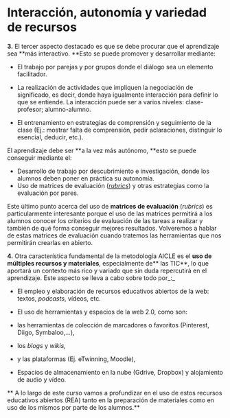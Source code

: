 # Interacción, autonomía y variedad de recursos

**3.** El tercer aspecto destacado es que se debe procurar que el aprendizaje sea **más interactivo. **Esto se puede promover y desarrollar mediante:

*   El trabajo por parejas y por grupos donde el diálogo sea un elemento facilitador.
*   La realización de actividades que impliquen la negociación de significado, es decir, donde haya igualmente interacción para definir lo que se entiende. La interacción puede ser a varios niveles: clase- profesor; alumno-alumno.

*   El entrenamiento en estrategias de comprensión y seguimiento de la clase (Ej.: mostrar falta de comprensión, pedir aclaraciones, distinguir lo esencial, deducir, etc.).

El aprendizaje debe ser **a la vez más autónomo, **esto se puede conseguir mediante el:

*   Desarrollo de trabajo por descubrimiento e investigación, donde los alumnos deben poner en práctica su autonomía.
*   Uso de matrices de evaluación ([_rubrics_](http://www.uen.org/rubric/know.shtml)) y otras estrategias como la evaluación por pares. 

Este último punto acerca del uso de **matrices de evaluación** (_rubrics_) es particularmente interesante porque el uso de las matrices permitirá a los alumnos conocer los criterios de evaluación de las tareas a realizar y también de qué forma conseguir mejores resultados. Volveremos a hablar de estas matrices de evaluación cuando tratemos las herramientas que nos permitirán crearlas en abierto.

**4.** Otra característica fundamental de la metodología AICLE es el **uso de múltiples recursos y materiales**, especialmente de** las TIC**, lo que aportará un contexto más rico y variado que sin duda repercutirá en el aprendizaje. Este aspecto se lleva a cabo sobre todo por_:_

*   El empleo y elaboración de recursos educativos abiertos de la web: textos, _podcasts_, vídeos, etc.
*   El uso de herramientas y espacios de la web 2.0, como son:

*   las herramientas de colección de marcadores o favoritos (Pinterest, Diigo, Symbaloo,...),
*   los _blogs_ y _wikis,_
*   y las plataformas (Ej. eTwinning, Moodle),
*   Espacios de almacenamiento en la nube (Gdrive, Dropbox) y alojamiento de audio y vídeo.

** A lo largo de este curso vamos a profundizar en el uso de estos recursos educativos abiertos (REA) tanto en la preparación de materiales como en uso de los mismos por parte de los alumnos.**